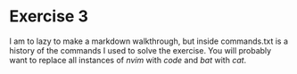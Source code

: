 # Exercise 3

I am to lazy to make a markdown walkthrough, but inside commands.txt is a history 
of the commands I used to solve the exercise. You will probably want to 
replace all instances of *nvim* with *code* and *bat* with *cat*.
